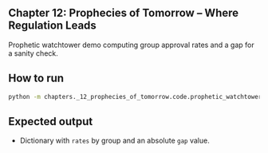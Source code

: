 Chapter 12: Prophecies of Tomorrow – Where Regulation Leads
-----------------------------------------------------------

Prophetic watchtower demo computing group approval rates and a gap for a sanity check.

How to run
----------
```bash
python -m chapters._12_prophecies_of_tomorrow.code.prophetic_watchtower
```

Expected output
---------------
- Dictionary with `rates` by group and an absolute `gap` value.


